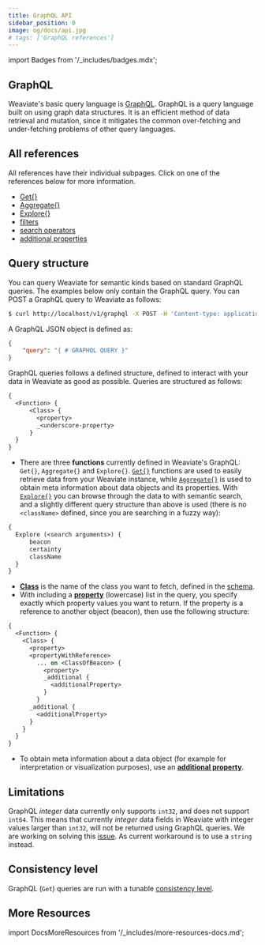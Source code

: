 ```yaml
---
title: GraphQL API
sidebar_position: 0
image: og/docs/api.jpg
# tags: ['GraphQL references']
---
```

import Badges from '/_includes/badges.mdx';

<Badges/>

## GraphQL

Weaviate's basic query language is [GraphQL](https://graphql.org/). GraphQL is a query language built on using graph data structures. It is an efficient method of data retrieval and mutation, since it mitigates the common over-fetching and under-fetching problems of other query languages.

## All references

All references have their individual subpages. Click on one of the references below for more information.

- [Get{}](./get.md)
- [Aggregate{}](./aggregate.md)
- [Explore{}](./explore.md)
- [filters](./filters.md)
- [search operators](./search-operators.md)
- [additional properties](./additional-properties.md)

## Query structure

You can query Weaviate for semantic kinds based on standard GraphQL queries. The examples below only contain the GraphQL query. You can POST a GraphQL query to Weaviate as follows:

```bash
$ curl http://localhost/v1/graphql -X POST -H 'Content-type: application/json' -d '{GraphQL query}'
```

A GraphQL JSON object is defined as:

```json
{
    "query": "{ # GRAPHQL QUERY }"
}
```

GraphQL queries follows a defined structure, defined to interact with your data in Weaviate as good as possible. Queries are structured as follows:


```graphql
{
  <Function> {
      <Class> {
        <property>
        _<underscore-property>
      }
  }
}
```

- There are three **functions** currently defined in Weaviate's GraphQL: `Get{}`, `Aggregate{}` and `Explore{}`. [`Get{}`](./get.md) functions are used to easily retrieve data from your Weaviate instance, while [`Aggregate{}`](./aggregate.md) is used to obtain meta information about data objects and its properties. With [`Explore{}`](./explore.md) you can browse through the data to with semantic search, and a slightly different query structure than above is used (there is no `<className>` defined, since you are searching in a fuzzy way):

```graphql
{
  Explore (<search arguments>) {
      beacon
      certainty
      className
  }
}
```

- [**Class**](/developers/weaviate/more-resources/glossary.md) is the name of the class you want to fetch, defined in the [schema](../rest/schema.md).
- With including a [**property**](/developers/weaviate/more-resources/glossary.md) (lowercase) list in the query, you specify exactly which property values you want to return. If the property is a reference to another object (beacon), then use the following structure:

```graphql
{
  <Function> {
    <Class> {
      <property>
      <propertyWithReference>
        ... on <ClassOfBeacon> {
          <property>
          _additional {
            <additionalProperty>
          }
        }
      _additional {
        <additionalProperty>
      }
    }
  }
}
```

- To obtain meta information about a data object (for example for interpretation or visualization purposes), use an [**additional property**](./additional-properties.md).

## Limitations

GraphQL _integer_ data currently only supports `int32`, and does not support `int64`. This means that currently _integer_ data fields in Weaviate with integer values larger than `int32`, will not be returned using GraphQL queries. We are working on solving this [issue](https://github.com/weaviate/weaviate/issues/1563). As current workaround is to use a `string` instead.

## Consistency level

GraphQL (`Get`) queries are run with a tunable [consistency level](../../concepts/replication-architecture/consistency.md#tunable-read-consistency).

## More Resources

import DocsMoreResources from '/_includes/more-resources-docs.md';

<DocsMoreResources />

